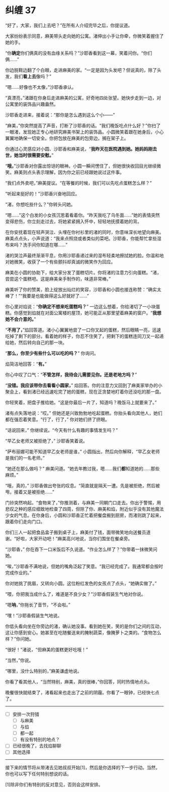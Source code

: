 # 纠缠 37

“好了，大家，我们上去吧？”在所有人介绍完毕之后，你提议道。

大家纷纷表示同意，麻美带头走向她的公寓。渚伸出小手让你牵，你微笑着握住了她的手。

“你**确定**你们俩真的没有血缘关系吗？”沙耶香看到这一幕，笑着问你。“你们俩……”

你边脱鞋边翻了个白眼，走进麻美的家。“一定是因为头发吧？但说真的，除了头发，我们**看上去**像吗？”

“嗯……好像也不太像，”沙耶香承认。

“真漂亮，”渚跟在你身后走进麻美的公寓，好奇地四处张望。她快步走到一边，对公寓里的装饰品兴趣盎然。

沙耶香走进来，接着说：“那你是怎么遇到这么个小——”

“麻美，”你突然提高了声音，打断了沙耶香的话。“我们晚饭吃点什么好？”你扫了一眼渚，发现她正专心地研究麻美书架上的装饰品。小圆微笑着跟在她身后，小心翼翼地确保一切安全。你把包放在麻美的包旁边，搁在架子上。

你通过心灵感应对小圆、沙耶香和麻美说，“**我昨天在医院遇到她。她妈妈刚去世，她当时很需要安慰。**”

“**哦，**”沙耶香对你露出惊讶的眼神。小圆一瞬间愣住了，但她很快收回目光继续微笑。麻美则点头表示理解，因为你之前已经跟她说过这件事。

“我们点外卖吧，”麻美提议。“在等餐的时候，我们可以先吃点蛋糕怎么样？”

“听起来挺好的！”沙耶香兴奋地回应。

“渚，你想吃些什么？”你转头问她。

“嗯……”这个白发的小女孩沉思着看着你。“昨天我吃了乌冬面……”她的表情突然变得悲伤，你立刻走过去，将她紧紧拥入怀中，轻轻地抚摸着她的背。

在你安抚着现在轻声哭泣、头埋在你衬衫里的渚的同时，你意味深长地望向麻美。麻美点点头，小声说道：“我来点照烧或者类似的菜吧。沙耶香，你能帮忙拿些湿布来吗？洗手间你知道在哪……”

渚的哭泣声最终渐渐平息，你用沙耶香递过来的湿布轻柔地擦拭她的脸。你温和地对她微笑，收获了一个有些颤抖却真诚的微笑作为回应。

麻美在小圆的协助下，给大家分发了蛋糕切片。你将渚的注意力引向蛋糕。“渚，尝尝这个蛋糕吧。这是麻美亲手制作的，味道非常棒。”

麻美听了你的赞美，脸上绽放出灿烂的笑容，沙耶香和小圆也接连称赞：“确实太棒了！”“我要是也能做得这么好就好了……”

你心里对焰说：“**你确定不想来吃蛋糕吗？**” 一边这么想着，你给渚切了一小块蛋糕。你感觉到焰就在对面公寓楼的屋顶，她可能正从那里望着麻美的窗户。“**我想她不会介意的。**”

“**不用了，**”焰回答道。渚小心翼翼地尝了一口你叉起的蛋糕，然后眼睛一亮，迅速吃掉了剩下的部分。看着她的样子，你忍不住笑了，把剩下的蛋糕连同刀叉一起递给她，然后转向自己的那一块。

“**那么，你至少有些什么可以吃的吗？**” 你询问。

焰简洁地回答：“**有。**”

你心中叹了口气：“**不管怎样，我待会儿需要见你。还是老地方吗？**”

“**没错。我应该带你去看看小圆家，**” 焰回答。你的注意力又回到了麻美家举办的小聚会上，看到渚已经迅速吃完了她的蛋糕，现在正贪婪地盯着你还没吃的那一盘。

你轻笑着，把盘子推给她。“这是你最后一片了，知道吗？晚饭马上就要来了。”

渚有点失落地说：“哎。” 但她还是兴致勃勃地吃起蛋糕。你抬头看向其他人，她们都在强忍着笑意。“行了，行了，” 你对她们挤了挤眼。

“话说回来，” 你继续说。“今天有什么有趣的事情发生吗？”

“早乙女老师又被拒绝了，” 沙耶香笑着说。

“萨布丽娜可能不知道早乙女老师是谁，” 小圆指出，然后向你解释，“早乙女老师是我们的一名老师。”

“她还在那么做吗？” 麻美问道。“她去年教过我，嗯……我们**都**知道她的……那些麻烦。”

“哦，真的，” 沙耶香做出夸张的叹息。“简直就是隔天一遭。先是被拒绝，然后被甩，接着又是被拒绝……”

门铃突然响起。“食物来了，”你推测着，与麻美一同朝门口走去。你出于警惕，用悲叹之种的感应细致地检查了四周，但除了你、麻美和焰，附近似乎没有其他魔法少女的气息。在你身后，小圆和沙耶香正忙着把餐盘搬到厨房，而渚则跳了起来，跟着你们走向门口。

你们三人一起把食品盒子搬到桌子上，麻美付了钱，面带微笑地向送餐员道谢。“好啦，大家开动吧！”麻美高兴地说，当你们围坐在餐桌旁。

“沙耶香，” 你在吞下一口米饭后不久说道。“作业怎么样了？”你带着一抹微笑问她。

“唉，”沙耶香不满地说，但她的嘴角泛起了笑意。“我已经完成了。我通常都会按时完成作业的。”

你对她挑了挑眉，又转向小圆。这位粉红发色的女孩点了点头，“她确实做了。”

“喂，你把我当成什么了，难道是不良少女？”沙耶香假装生气地对你说。

“嗯**呐**，”你拖长了音节，“不会啦。”

“嘿！”沙耶香假装生气地说。

你低头看向坐在你旁边的渚，确认她没事。看到她在笑，笑的是你们之间的互动，这让你感到安心。她甚至在吃随餐送来的腌制蔬菜，像腌萝卜之类的。“食物怎么样？”你问她。

“很好！”渚说，“但麻美的蛋糕更好吃哦！”

“当然，”你说。

“哪里，没什么特别的，”麻美谦虚地说。

你看了看其他人，“当然特别，麻美，真的很棒，”你回答，同时热情地点头。

晚餐很快就结束了，渚看起来也走出了之前的阴霾。你看了一眼钟，已经快七点了。

---

- [ ] 安排一次狩猎
  - [ ] 与麻美
  - [ ] 与焰
  - [ ] 都一起
  - [ ] 有没有特别的地点？
- [ ] 已经很晚了，去找焰聊聊
- [ ] 其他选择

---

接下来的情节将从带渚去见她叔叔开始[1]，然后是你选择的下一步行动。当然，你也可以写下任何特别想说的话。

[1]​除非你们有特别的反对意见，否则会这样安排。
